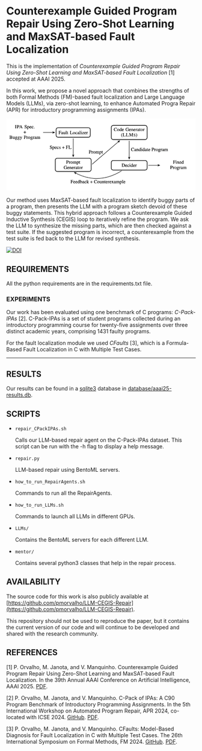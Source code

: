 # Counterexample Guided Program Repair Using Zero-Shot Learning and MaxSAT-based Fault Localization

This is the implementation of _Counterexample Guided Program Repair Using Zero-Shot Learning and MaxSAT-based Fault Localization_ [1] accepted at AAAI 2025.

In this work, we propose a novel approach that combines the strengths of both Formal Methods (FM)-based fault localization and Large Language Models (LLMs), via zero-shot learning, to enhance Automated Progra Repair (APR) for introductory programming assignments (IPAs).

![Overview of our work](LLM-CEGIS-Repair.png)


Our method uses MaxSAT-based fault localization to identify buggy parts of a program, then presents the LLM with a program sketch devoid of these buggy statements.
This hybrid approach follows a Counterexample Guided Inductive Synthesis (CEGIS) loop to iteratively refine the program. We ask the LLM to synthesize the missing parts, which are then checked against a test suite.
If the suggested program is incorrect, a counterexample from the test suite is fed back to the LLM for revised synthesis.

[![DOI](https://zenodo.org/badge/DOI/10.5281/zenodo.14517771.svg)](https://doi.org/10.5281/zenodo.14517771)

## REQUIREMENTS

All the python requirements are in the requirements.txt file.

### EXPERIMENTS

Our work has been evaluated using one benchmark of C programs: _C-Pack-IPAs_ [2]. C-Pack-IPAs is a set of student programs collected during an introductory programming course for twenty-five assignments over three distinct academic years, comprising 1431 faulty programs.

For the fault localization module we used _CFaults_ [3], which is a Formula-Based Fault Localization in C with Multiple Test Cases.

**************************

## RESULTS

Our results can be found in a [sqlite3](https://docs.python.org/3/library/sqlite3.html) database in [database/aaai25-results.db](database/aaai25-results.db).

## SCRIPTS

- `repair_CPackIPAs.sh`

  Calls our LLM-based repair agent on the C-Pack-IPAs dataset.
  This script can be run with the -h flag to display a help message.

- `repair.py`

   LLM-based repair using BentoML servers.

- `how_to_run_RepairAgents.sh`

   Commands to run all the RepairAgents.

- `how_to_run_LLMs.sh`

   Commands to launch all LLMs in different GPUs.

- `LLMs/`

   Contains the BentoML servers for each different LLM.

- `mentor/`

   Contains several python3 classes that help in the repair process.

## AVAILABILITY

The source code for this work is also publicly available at [https://github.com/pmorvalho/LLM-CEGIS-Repair](https://github.com/pmorvalho/LLM-CEGIS-Repair).

This repository should not be used to reproduce the paper, but it contains the current version of our code and will continue to be developed and shared with the research community.

## REFERENCES

[1] P. Orvalho, M. Janota, and V. Manquinho. Counterexample Guided Program Repair Using Zero-Shot Learning and MaxSAT-based Fault Localization. In the 39th Annual AAAI Conference on Artificial Intelligence, AAAI 2025. [PDF](https://web.ist.utl.pt/pmorvalho/papers/aaai25-LLM-CEGIS-Repair.pdf).

[2] P. Orvalho, M. Janota, and V. Manquinho. C-Pack of IPAs: A C90 Program Benchmark of Introductory Programming Assignments. In the 5th International Workshop on Automated Program Repair, APR 2024, co-located with ICSE 2024. [GitHub](https://github.com/pmorvalho/C-Pack-IPAs). [PDF](http://web.ist.utl.pt/pmorvalho/papers/fm24-paper.pdf).

[3] P. Orvalho, M. Janota, and V. Manquinho. CFaults: Model-Based Diagnosis for Fault Localization in C with Multiple Test Cases. The 26th International Symposium on Formal Methods, FM 2024. [GitHub](https://github.com/pmorvalho/CFaults). [PDF](https://web.ist.utl.pt/ist181151/papers/apr24-paper.pdf).
